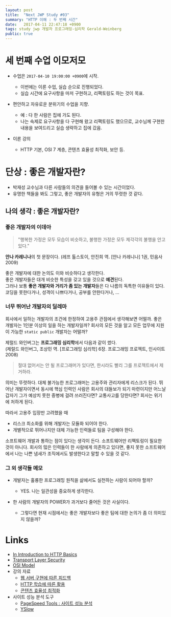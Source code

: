 ```yaml
---
layout: post
title:  "Next JWP Study #03"
summary: "HTTP 이해 : 두 번째 시간"
date:   2017-04-11 22:47:18 +0900
tags: study jwp 개발자 프로그래밍-심리학 Gerald-Weinberg
public: true
---
```


# 세 번째 수업 이모저모

* 수업은 `2017-04-10 19:00:00 +0900`에 시작.
    * 이번에는 이론 수업, 실습 순으로 진행되었다.
    * 실습 시간에 요구사항을 마저 구현하고, 리팩토링도 하는 것이 목표.

* 편안하고 자유로운 분위기의 수업을 지향.
    * 예 : 다 한 사람은 집에 가도 된다.
    * 나는 숙제로 요구사항을 다 구현해 왔고 리팩토링도 했으므로, 교수님께 구현한 내용을 보여드리고 실습 생략하고 집에 갔음.

* 이론 강의
    * HTTP 기본, OSI 7 계층, 콘텐츠 효율성 최적화, 보안 등.

# 단상 : 좋은 개발자란?

* 박재성 교수님과 다른 사람들의 의견을 들어볼 수 있는 시간이었다.
* 유명한 책들을 봐도 그렇고, 좋은 개발자의 유형은 거의 뚜렷한 것 같다.

## 나의 생각 : 좋은 개발자란?

### 좋은 개발자의 이데아
> "행복한 가정은 모두 모습이 비슷하고, 불행한 가정은 모두 제각각의 불행을 안고 있다."

**안나 카레니나**의 첫 문장이다. (레프 톨스토이, 안진희 역. [안나 카레니나] 1권, 민음사 2009)

좋은 개발자에 대한 논의도 이와 비슷하다고 생각한다.  
좋은 개발자들은 대개 비슷한 특성을 갖고 있을 것으로 **예견**된다.  
그러나 보통 **좋은 개발자와 거리가 좀 있는 개발자**들은 다 나름의 독특한 이유들이 있다.  
코딩을 못한다거나, 성격이 나쁘다거나, 공부를 안한다거나, ...

### 너무 뛰어난 개발자의 딜레마

회사에서 일하는 개발자의 조건에 한정하여 고용주 관점에서 생각해보면 어떨까.
좋은 개발자는 1인분 이상의 일을 하는 개발자일까?
회사의 모든 것을 알고 모든 업무에 지원이 가능한 `static public` 개발자는 어떨까?

제럴드 와인버그는 **프로그래밍 심리학**에서 다음과 같이 썼다.  
(제럴드 와인버그, 조상민 역. [프로그래밍 심리학] 6장. 프로그래밍 프로젝트, 인사이트 2008)

> 절대 없어서는 안 될 프로그래머가 있다면, 한시라도 빨리 그를 프로젝트에서 제거하라.

의미는 뚜렷하다. 대체 불가능한 프로그래머는 고용주와 관리자에게 리스크가 된다.
뛰어난 개발자이면서 동시에 핵심 인력인 사람은 회사의 대들보가 되기 마련이지만
어느날 갑자기 그가 예상치 못한 중병에 걸려 쓰러진다면? 교통사고를 당한다면?
회사는 위기에 처하게 된다.

따라서 고용주 입장만 고려했을 때
* 리스크 최소화를 위해 개발자는 모듈화 되어야 한다.
* 개별적으로 뛰어나지만 대체 가능한 인력들로 팀을 구성해야 한다.

소프트웨어 개발과 통하는 점이 있다는 생각이 든다.
소프트웨어만 리팩토링이 필요한 것이 아니다.
회사의 많은 인력들이 한 사람에게 의존하고 있다면,
좋지 못한 소프트웨어에서 나는 나쁜 냄새가 조직에서도 발생한다고 말할 수 있을 것 같다.

### 그 외 생각들 메모
* 개발자는 훌륭한 프로그래밍 원칙을 삶에서도 실천하는 사람이 되어야 할까?
    * YES. 나는 일관성을 중요하게 생각한다.

* 한 사람의 개발자의 POWER가 과거보다 줄어든 것은 사실이다.
    * 그렇다면 현재 시점에서는 좋은 개발자보다 좋은 팀에 대한 논의가 좀 더 의미있지 않을까?

# Links

* [In Introduction to HTTP Basics](https://www.ntu.edu.sg/home/ehchua/programming/webprogramming/HTTP_Basics.html)
* [Transport Layer Security](https://en.wikipedia.org/wiki/Transport_Layer_Security)
* [OSI Model](https://en.wikipedia.org/wiki/OSI_model)
* 강의 자료
    * [웹 서버 구현에 따른 피드백](https://nextstep.camp/courses/-KgDNT4rfavb_BzYLBXr/-Kf9koDWsc8jpIgwbgR5/lessons/-KfB3f2A8L1WBm542DxB)
    * [HTTP 학습에 따른 활용](https://nextstep.camp/courses/-KgDNT4rfavb_BzYLBXr/-Kf9koDWsc8jpIgwbgR5/lessons/-Kh6E1kW6zxxKIX0MPzo)
    * [콘텐츠 효율성 최적화](https://developers.google.com/web/fundamentals/performance/optimizing-content-efficiency/)
* 사이트 성능 분석 도구
    * [PageSpeed Tools : 사이트 성능 분석](https://developers.google.com/speed/pagespeed/?hl=ko-KR&utm_source=PSI&utm_medium=incoming-link&utm_campaign=PSI)
    * [YSlow](http://yslow.org/)
